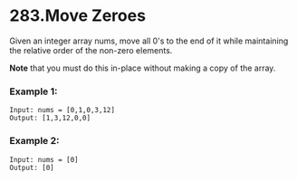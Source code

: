 # 283.Move Zeroes 
Given an integer array nums, move all 0's to the end of it while maintaining the relative order of the non-zero elements.

**Note** that you must do this in-place without making a copy of the array.

### Example 1:
``` 
Input: nums = [0,1,0,3,12]
Output: [1,3,12,0,0]
```
### Example 2:
``` 
Input: nums = [0]
Output: [0]
```